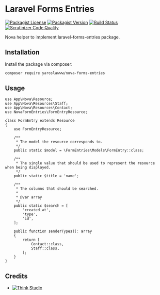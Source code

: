 # Laravel Forms Entries

[![Packagist License](https://img.shields.io/packagist/l/yaroslawww/nova-forms-entries?color=%234dc71f)](https://github.com/yaroslawww/nova-forms-entries/blob/master/LICENSE.md)
[![Packagist Version](https://img.shields.io/packagist/v/yaroslawww/nova-forms-entries)](https://packagist.org/packages/yaroslawww/nova-forms-entries)
[![Build Status](https://scrutinizer-ci.com/g/yaroslawww/nova-forms-entries/badges/build.png?b=master)](https://scrutinizer-ci.com/g/yaroslawww/nova-forms-entries/build-status/master)
[![Scrutinizer Code Quality](https://scrutinizer-ci.com/g/yaroslawww/nova-forms-entries/badges/quality-score.png?b=master)](https://scrutinizer-ci.com/g/yaroslawww/nova-forms-entries/?branch=master)

Nova helper to implement laravel-forms-entries package.

## Installation

Install the package via composer:

```bash
composer require yaroslawww/nova-forms-entries
```

## Usage

```injectablephp
use App\Nova\Resource;
use App\Nova\Resources\Staff;
use App\Nova\Resources\Contact;
use NovaFormEntries\FormEntryResource;

class FormEntry extends Resource
{
    use FormEntryResource;

    /**
     * The model the resource corresponds to.
     */
    public static $model = \FormEntries\Models\FormEntry::class;

    /**
     * The single value that should be used to represent the resource when being displayed.
     */
    public static $title = 'name';

    /**
     * The columns that should be searched.
     *
     * @var array
     */
    public static $search = [
        'created_at',
        'type',
        'id',
    ];

    public function senderTypes(): array
    {
        return [
            Contact::class,
            Staff::class,
        ];
    }
}
```


## Credits

- [![Think Studio](https://yaroslawww.github.io/images/sponsors/packages/logo-think-studio.png)](https://think.studio/)
